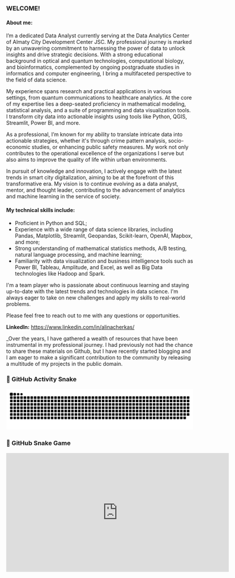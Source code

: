 ### WELCOME!

#### About me: 
I’m a dedicated Data Analyst currently serving at the Data Analytics Center of Almaty City Development Center JSC. My professional journey is marked by an unwavering commitment to harnessing the power of data to unlock insights and drive strategic decisions. With a strong educational background in optical and quantum technologies, computational biology, and bioinformatics, complemented by ongoing postgraduate studies in informatics and computer engineering, I bring a multifaceted perspective to the field of data science.

My experience spans research and practical applications in various settings, from quantum communications to healthcare analytics. At the core of my expertise lies a deep-seated proficiency in mathematical modeling, statistical analysis, and a suite of programming and data visualization tools. I transform city data into actionable insights using tools like Python, QGIS, Streamlit, Power BI, and more.

As a professional, I’m known for my ability to translate intricate data into actionable strategies, whether it's through crime pattern analysis, socio-economic studies, or enhancing public safety measures. My work not only contributes to the operational excellence of the organizations I serve but also aims to improve the quality of life within urban environments.

In pursuit of knowledge and innovation, I actively engage with the latest trends in smart city digitalization, aiming to be at the forefront of this transformative era. My vision is to continue evolving as a data analyst, mentor, and thought leader, contributing to the advancement of analytics and machine learning in the service of society.

#### My technical skills include:
- Proficient in Python and SQL;
- Experience with a wide range of data science libraries, including Pandas, Matplotlib, Streamlit, Geopandas, Scikit-learn, OpenAI, Mapbox, and more;
- Strong understanding of mathematical statistics methods, A/B testing, natural language processing, and machine learning;
- Familiarity with data visualization and business intelligence tools such as Power BI, Tableau, Amplitude, and Excel, as well as Big Data technologies like Hadoop and Spark.

I'm a team player who is passionate about continuous learning and staying up-to-date with the latest trends and technologies in data science. I'm always eager to take on new challenges and apply my skills to real-world problems.

Please feel free to reach out to me with any questions or opportunities.


**LinkedIn:** https://www.linkedin.com/in/alinacherkas/


_Over the years, I have gathered a wealth of resources that have been instrumental in my professional journey. I had previously not had the chance to share these materials on Github, but I have recently started blogging and I am eager to make a significant contribution to the community by releasing a multitude of my projects in the public domain. 




### 🐍 GitHub Activity Snake  

![snake gif](https://github.com/alinachrks/alinachrks/blob/output/github-snake-dark.svg)


### 🐍 GitHub Snake Game  

<iframe src="https://alinachrks.github.io/snake-game-profile/" width="600" height="320" frameborder="0"></iframe>
